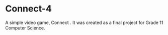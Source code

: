 # Connect-4
A simple video game, Connect . It was created as a final project for Grade 11 Computer Science.
